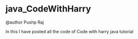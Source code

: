 # java_CodeWithHarry
@author Pushp Raj

In this I have posted all the code of Code with harry java tutorial 
